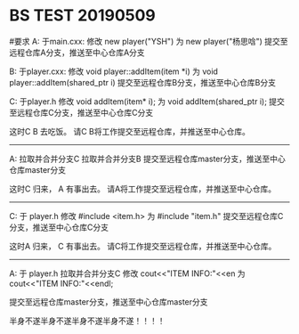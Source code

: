 BS TEST 20190509
===========
#要求
A:
于main.cxx:
修改 new player("YSH")
为 new player("杨思唅")
提交至远程仓库A分支，推送至中心仓库A分支

B:
于player.cxx:
修改 void player::addItem(item *i)
为 void player::addItem(shared_ptr<item> i)
提交至远程仓库B分支，推送至中心仓库B分支


C:
于player.h
修改 void addItem(item* i);
为 void addItem(shared_ptr<item> i);
提交至远程仓库C分支，推送至中心仓库C分支

这时C B 去吃饭。
请C B将工作提交至远程仓库，并推送至中心仓库。

----------------------------------------

A:
拉取并合并分支C
拉取并合并分支B
提交至远程仓库master分支，推送至中心仓库master分支

这时C 归来， A 有事出去。
请A将工作提交至远程仓库，并推送至中心仓库。

----------------------------------------

C:
于 player.h
修改 #include <item.h>
为 #include "item.h"
提交至远程仓库C分支，推送至中心仓库C分支

这时A 归来， C 有事出去。
请C将工作提交至远程仓库，并推送至中心仓库。

----------------------------------------

A:
于 player.h
拉取并合并分支C
修改 cout<<"ITEM INFO:"<<en
为 cout<<"ITEM INFO:"<<endl;

提交至远程仓库master分支，推送至中心仓库master分支


半身不遂半身不遂半身不遂半身不遂！！！！
